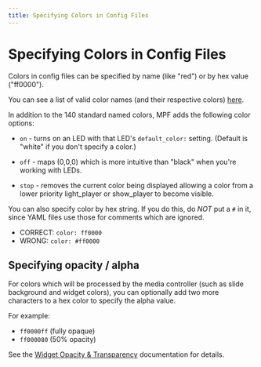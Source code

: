```yaml
---
title: Specifying Colors in Config Files
---
```


# Specifying Colors in Config Files


Colors in config files can be specified by name (like "red") or by hex
value ("ff0000").

You can see a list of valid color names (and their respective colors)
[here](http://htmlcolorcodes.com/color-names/).

In addition to the 140 standard named colors, MPF adds the following
color options:

* `on` - turns on an LED with that LED's `default_color:` setting.
    (Default is "white" if you don't specify a color.)

* `off` - maps (0,0,0) which is more intuitive than "black" when
    you're working with LEDs.

* `stop` - removes the current color being displayed allowing a color from a lower priority light_player or
    show_player to become visible.

You can also specify color by hex string. If you do this, do *NOT* put a
`#` in it, since YAML files use those for comments which are ignored.

* CORRECT: `color: ff0000`
* WRONG: `color: #ff0000`

## Specifying opacity / alpha

For colors which will be processed by the media controller (such as
slide background and widget colors), you can optionally add two more
characters to a hex color to specify the alpha value.

For example:

* `ff0000ff` (fully opaque)
* `ff000080` (50% opacity)

See the [Widget Opacity & Transparency](../../mc/widgets/opacity.md)
documentation for details.
